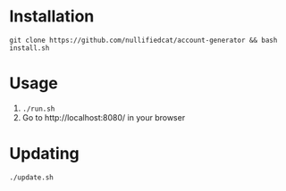 # Installation

`git clone https://github.com/nullifiedcat/account-generator && bash install.sh`

# Usage

1. `./run.sh`
2. Go to http://localhost:8080/ in your browser

# Updating

`./update.sh`